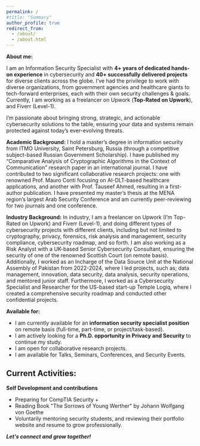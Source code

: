 ```yaml
---
permalink: /
#title: "Summary"
author_profile: true
redirect_from: 
  - /about/
  - /about.html
---
```

**About me:**

I am an Information Security Specialist with **4+ years of dedicated hands-on experience** in cybersecurity and **40+ successfully delivered projects** for diverse clients across the globe. I’ve had the privilege to work with diverse organizations, from government agencies and healthcare giants to tech-forward enterprises, each with their own security challenges & goals. Currently, I am working as a freelancer on Upwork (**Top-Rated on Upwork**), and Fiverr (Level-1).

I’m passionate about bringing strong, strategic, and actionable cybersecurity solutions to the table, ensuring your data and systems remain protected against today’s ever-evolving threats.

**Academic Background:**
I hold a master’s degree in information security from ITMO University, Saint Petersburg, Russia (through a competitive subject-based Russian Government Scholarship). I have published my “Comparative Analysis of Cryptographic Algorithms in the Context of Communication” research paper in an international journal. I have contributed to two significant collaborative research projects: one with renowned Prof. Mauro Conti focusing on AI-DLT-based healthcare applications, and another with Prof. Tauseef Ahmed, resulting in a first-author publication. I have presented my master’s thesis at the MENA region’s largest Arab Security Conference and am currently peer-reviewing for two journals and one conference. 

**Industry Background:**
In industry, I am a freelancer on Upwork (I’m Top-Rated on Upwork) and Fiverr (Level-1), and doing different types of cybersecurity projects with different clients, including but not limited to cryptography, privacy, forensics, risk analysis and management, security compliance, cybersecurity roadmap, and so forth. I am also working as a Risk Analyst with a UK-based Senior Cybersecurity Consultant, ensuring the security of one of the renowned Scottish Court (on remote basis). Additionally, I worked as an Incharge of the Data Source Unit at the National Assembly of Pakistan from 2022-2024, where I led projects, such as; data management, innovation, data security, data analysis, security operations, and mentored junior staff. Furthermore, I worked as a Cybersecurity Specialist and Researcher for the US-based start-up Temple Logiq, where I created a comprehensive security roadmap and conducted other confidential projects.

**Available for:**
- I am currently available for an **information security specialist position** on remote basis (full-time, part-time, or project/task-based). 
- I am actively looking for a **Ph.D. opportunity in Privacy and Security** to continue my study.
- I am open for collaborative research projects.
- I am available for Talks, Seminars, Conferences, and Security Events.

Current Activities:
---
**Self Development and contributions**
- Preparing for CompTIA Security + 
- Reading Book "The Sorrows of Young Werther" by Johann Wolfgang von Goethe
- Voluntarily mentoring security students, and reviewing their portfolio website and resume to grow professionally.


***Let's connect and grow together!***